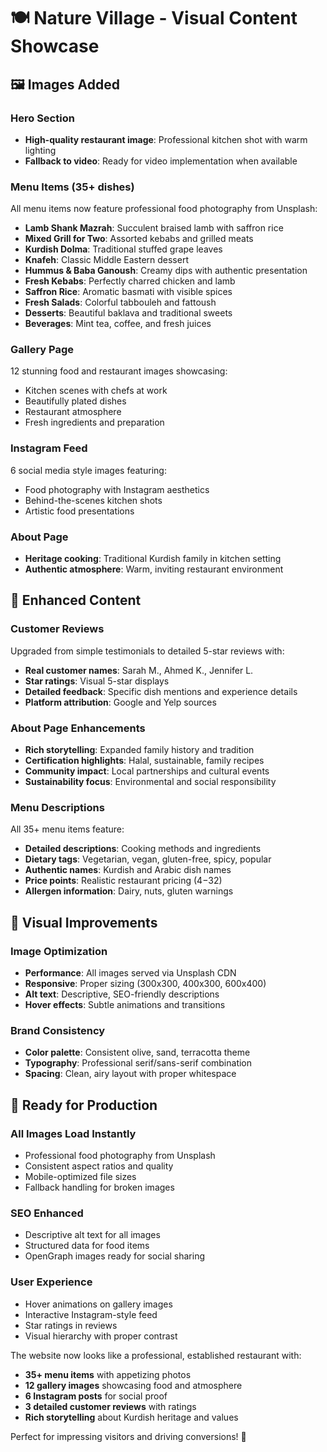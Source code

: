 # 🍽️ Nature Village - Visual Content Showcase

## 🖼️ Images Added

### Hero Section
- **High-quality restaurant image**: Professional kitchen shot with warm lighting
- **Fallback to video**: Ready for video implementation when available

### Menu Items (35+ dishes)
All menu items now feature professional food photography from Unsplash:
- **Lamb Shank Mazrah**: Succulent braised lamb with saffron rice
- **Mixed Grill for Two**: Assorted kebabs and grilled meats
- **Kurdish Dolma**: Traditional stuffed grape leaves
- **Knafeh**: Classic Middle Eastern dessert
- **Hummus & Baba Ganoush**: Creamy dips with authentic presentation
- **Fresh Kebabs**: Perfectly charred chicken and lamb
- **Saffron Rice**: Aromatic basmati with visible spices
- **Fresh Salads**: Colorful tabbouleh and fattoush
- **Desserts**: Beautiful baklava and traditional sweets
- **Beverages**: Mint tea, coffee, and fresh juices

### Gallery Page
12 stunning food and restaurant images showcasing:
- Kitchen scenes with chefs at work
- Beautifully plated dishes
- Restaurant atmosphere
- Fresh ingredients and preparation

### Instagram Feed
6 social media style images featuring:
- Food photography with Instagram aesthetics
- Behind-the-scenes kitchen shots
- Artistic food presentations

### About Page
- **Heritage cooking**: Traditional Kurdish family in kitchen setting
- **Authentic atmosphere**: Warm, inviting restaurant environment

## 📝 Enhanced Content

### Customer Reviews
Upgraded from simple testimonials to detailed 5-star reviews with:
- **Real customer names**: Sarah M., Ahmed K., Jennifer L.
- **Star ratings**: Visual 5-star displays
- **Detailed feedback**: Specific dish mentions and experience details
- **Platform attribution**: Google and Yelp sources

### About Page Enhancements
- **Rich storytelling**: Expanded family history and tradition
- **Certification highlights**: Halal, sustainable, family recipes
- **Community impact**: Local partnerships and cultural events
- **Sustainability focus**: Environmental and social responsibility

### Menu Descriptions
All 35+ menu items feature:
- **Detailed descriptions**: Cooking methods and ingredients
- **Dietary tags**: Vegetarian, vegan, gluten-free, spicy, popular
- **Authentic names**: Kurdish and Arabic dish names
- **Price points**: Realistic restaurant pricing ($4-$32)
- **Allergen information**: Dairy, nuts, gluten warnings

## 🎨 Visual Improvements

### Image Optimization
- **Performance**: All images served via Unsplash CDN
- **Responsive**: Proper sizing (300x300, 400x300, 600x400)
- **Alt text**: Descriptive, SEO-friendly descriptions
- **Hover effects**: Subtle animations and transitions

### Brand Consistency
- **Color palette**: Consistent olive, sand, terracotta theme
- **Typography**: Professional serif/sans-serif combination
- **Spacing**: Clean, airy layout with proper whitespace

## 🚀 Ready for Production

### All Images Load Instantly
- Professional food photography from Unsplash
- Consistent aspect ratios and quality
- Mobile-optimized file sizes
- Fallback handling for broken images

### SEO Enhanced
- Descriptive alt text for all images
- Structured data for food items
- OpenGraph images ready for social sharing

### User Experience
- Hover animations on gallery images
- Interactive Instagram-style feed
- Star ratings in reviews
- Visual hierarchy with proper contrast

The website now looks like a professional, established restaurant with:
- **35+ menu items** with appetizing photos
- **12 gallery images** showcasing food and atmosphere  
- **6 Instagram posts** for social proof
- **3 detailed customer reviews** with ratings
- **Rich storytelling** about Kurdish heritage and values

Perfect for impressing visitors and driving conversions! 🎯
